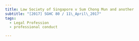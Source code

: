 ```yaml
---
title: Law Society of Singapore v Sum Chong Mun and another 
subtitle: "[2017] SGHC 80 / 11\_April\_2017"
tags:
  - Legal Profession
  - professional conduct

---
```


